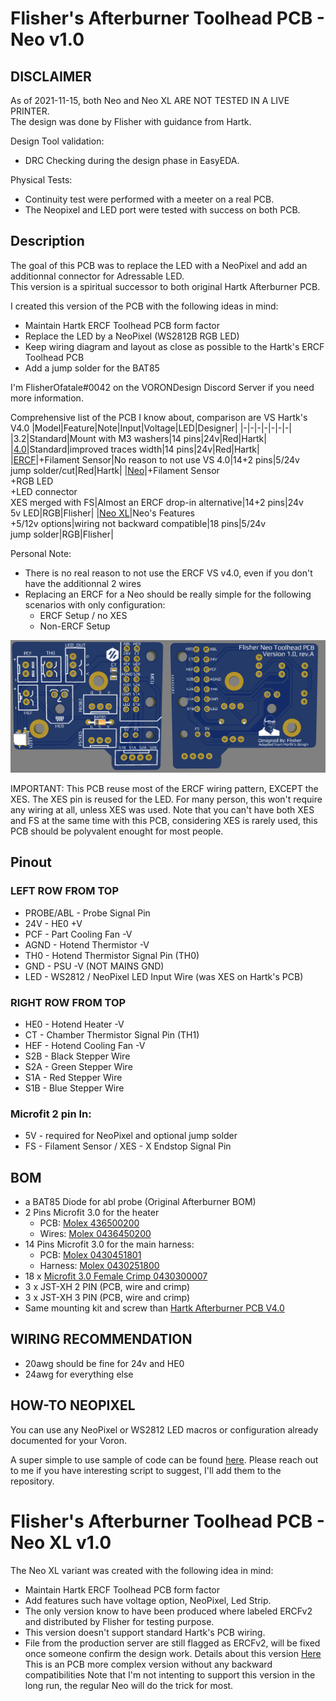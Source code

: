 # Flisher's Afterburner Toolhead PCB - Neo v1.0 #

## DISCLAIMER ## 
As of 2021-11-15, both Neo and Neo XL ARE NOT TESTED IN A LIVE PRINTER.  
The design was done by Flisher with guidance from Hartk.  

Design Tool validation: 
* DRC Checking during the design phase in EasyEDA.

Physical Tests:
* Continuity test were performed with a meeter on a real PCB.
* The Neopixel and LED port were tested with success on both PCB.


## Description ##
The goal of this PCB was to replace the LED with a NeoPixel and add an additionnal connector for Adressable LED.  
This version is a spiritual successor to both original Hartk Afterburner PCB.  

I created this version of the PCB with the following ideas in mind:
* Maintain Hartk ERCF Toolhead PCB form factor
* Replace the LED by a NeoPixel (WS2812B RGB LED)
* Keep wiring diagram and layout as close as possible to the Hartk's ERCF Toolhead PCB
* Add a jump solder for the BAT85 

I'm FlisherOfatale#0042 on the VORONDesign Discord Server if you need more information.

Comprehensive list of the PCB I know about, comparison are VS Hartk's V4.0
|Model|Feature|Note|Input|Voltage|LED|Designer|
|-|-|-|-|-|-|-|
|3.2|Standard|Mount with M3 washers|14 pins|24v|Red|Hartk|
|[4.0](https://github.com/VoronDesign/Voron-Hardware/tree/master/Afterburner_Toolhead_PCB/)|Standard|improved traces width|14 pins|24v|Red|Hartk|
|[ERCF](https://github.com/VoronDesign/Voron-Hardware/tree/master/Afterburner_Toolhead_PCB/)|+Filament Sensor|No reason to not use VS 4.0|14+2 pins|5/24v<br>jump solder/cut|Red|Hartk|
|[Neo](./Neo/Production%20Files/)|+Filament Sensor<br>+RGB LED<br>+LED connector<br>XES merged with FS|Almost an ERCF drop-in alternative|14+2 pins|24v<br>5v LED|RGB|Flisher|
|[Neo XL](./NeoXL/Production%20Files/)|Neo's Features<br>+5/12v options|wiring not backward compatible|18 pins|5/24v<br>jump solder|RGB|Flisher|

Personal Note: 
* There is no real reason to not use the ERCF VS v4.0, even if you don't have the additionnal 2 wires
* Replacing an ERCF for a Neo should be really simple for the following scenarios with only configuration:
    * ERCF Setup / no XES 
    * Non-ERCF Setup

![Neo v1.0](Neo/Images/pcb-layout.png)

IMPORTANT:
This PCB reuse most of the ERCF wiring pattern, EXCEPT the XES.
The XES pin is reused for the LED.  For many person, this won't require any wiring at all, unless XES was used.
Note that you can't have both XES and FS at the same time with this PCB, considering XES is rarely used, this PCB should be polyvalent enought for most people.

## Pinout ##
### LEFT ROW FROM TOP ##
* PROBE/ABL  - Probe Signal Pin
* 24V  - HE0 +V 
* PCF  - Part Cooling Fan -V
* AGND - Hotend Thermistor -V
* TH0  - Hotend Thermistor Signal Pin (TH0)
* GND  - PSU -V (NOT MAINS GND)
* LED  - WS2812 / NeoPixel LED Input Wire (was XES on Hartk's PCB)

### RIGHT ROW FROM TOP ##
* HE0  - Hotend Heater -V    
* CT   - Chamber Thermistor Signal Pin (TH1)
* HEF  - Hotend Cooling Fan -V
* S2B  - Black Stepper Wire 
* S2A  - Green Stepper Wire
* S1A  - Red Stepper Wire
* S1B  - Blue Stepper Wire

### Microfit 2 pin In:
* 5V   - required for NeoPixel and optional jump solder
* FS  - Filament Sensor / XES - X Endstop Signal Pin

## BOM ##
* a BAT85 Diode for abl probe (Original Afterburner BOM)
* 2 Pins Microfit 3.0 for the heater
   * PCB: [Molex 436500200](https://www.digikey.ca/en/products/detail/molex/0436500200/268989)
   * Wires: [Molex 0436450200](https://www.digikey.ca/en/products/detail/molex/0436450200/268974)
* 14 Pins Microfit 3.0 for the main harness: 
   * PCB: [Molex 0430451801](https://www.digikey.ca/en/products/detail/molex/0430451400/531423)
   * Harness: [Molex 0430251800](https://www.digikey.ca/en/products/detail/molex/0430251400/531405)
* 18 x [Microfit 3.0 Female Crimp 0430300007](https://www.digikey.ca/en/products/detail/molex/0430300007/252479)
* 3 x JST-XH 2 PIN (PCB, wire and crimp)
* 3 x JST-XH 3 PIN (PCB, wire and crimp)
* Same mounting kit and screw than [Hartk Afterburner PCB V4.0](https://github.com/VoronDesign/Voron-Hardware/blob/master/Afterburner_Toolhead_PCB)

## WIRING RECOMMENDATION ##
* 20awg should be fine for 24v and HE0 
* 24awg for everything else 
     
## HOW-TO NEOPIXEL ##
You can use any NeoPixel or WS2812 LED macros or configuration already documented for your Voron.

A super simple to use sample of code can be found [here](https://github.com/hartk1213/DoomConfig/blob/master/led.cfg).
Please reach out to me if you have interesting script to suggest, I'll add them to the repository.  


# Flisher's Afterburner Toolhead PCB - Neo XL v1.0 #
The Neo XL variant was created with the following idea in mind:
* Maintain Hartk ERCF Toolhead PCB form factor
* Add features such have voltage option, NeoPixel, Led Strip.
* The only version know to have been produced where labeled ERCFv2 and distributed by Flisher for testing purpose.
* This version doesn't support standard Hartk's PCB wiring.
* File from the production server are still flagged as ERCFv2, will be fixed once someone confirm the design work.
Details about this version  [Here](./NeoPlus/README.md)
This is an PCB more complex version without any backward compatibilities
Note that I'm not intenting to support this version in the long run, the regular Neo will do the trick for most.

